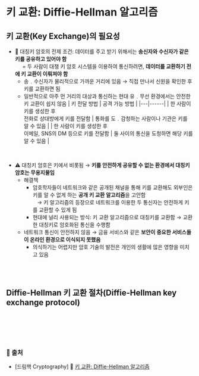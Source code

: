 # 키 교환: Diffie-Hellman 알고리즘

## 키 교환(Key Exchange)의 필요성
* 📌 대칭키 암호의 전제 조건: 데이터를 주고 받기 위해서는 **송신자와 수신자가 같은 키를 공유하고 있어야 함** <br/> &nbsp;&nbsp;&nbsp;&nbsp; = 두 사람이 대챙 키 암호 시스템을 이용하여 통신하려면, **데이터를 교환하기 전에 키 교환이 이뤄져야 함**
    - 송﹒수신자가 물리적으로 가까운 거리에 있음 → 직접 만나서 신원을 확인한 후 키를 교환하면 됨
    - 일반적으로 아주 먼 거리의 대상과 통신하는 현대 유﹒무선 환경에서는 안전한 키 교환이 쉽지 않음
        | 키 전달 방법 | 공격 가능 방법 |
        |---|------|
        | 한 사람이 키를 생성한 후 <br/> 전화로 상대방에게 키를 전달함 | 통화를 도﹒감청하는 사람이나 기관은 키를 알 수 있음 |
        | 한 사람이 키를 생성한 후 <br/> 이메일, SNS의 DM 등으로 키를 전달함 | 둘 사이의 통신을 도청하면 해당 키를 알 수 있음 |

<br/>

* ⚠️ 대칭키 암호은 키에서 비롯됨 → **키를 안전하게 공유할 수 없는 환경에서 대칭키 암호는 무용지물임**
    - 해결책
        + 암호학자들이 네트워크와 같은 공개된 채널을 통해 키를 교환해도 외부인은 키를 알 수 없게 하는 **공개 키 교환 알고리즘**을 고안함 <br/> &nbsp;&nbsp; → 키 알고리즘의 등장으로 네트워크를 이용한 두 통신자는 안전하게 키를 교환할 수 있게 됨
        + 현대에 널리 사용되는 방식: 키 교환 알고리즘으로 대칭키를 교환함 → 교환한 대칭키로 암호화된 통신을 수행함
    - 네트워크 통신이 안전하지 않음 → 금융 서비스와 같은 **보안이 중요한 서비스들이 온라인 환경으로 이식되지 못했음**
        + 의식하기는 어렵지만 암호 기술의 발전은 개인의 생활에 많은 영향을 미치고 있음

<br/><br/>

## Diffie-Hellman 키 교환 절차(Diffie-Hellman key exchange protocol)


<br/><br/><br/><br/>
### 🔖 출처
* [드림핵 Cryptography] 📌 [키 교환: Diffie-Hellman 알고리즘](https://dreamhack.io/lecture/courses/75)
